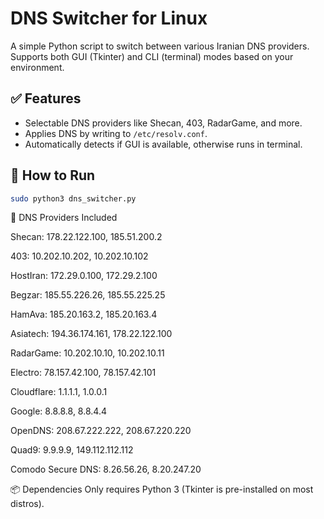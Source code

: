 # DNS Switcher for Linux

A simple Python script to switch between various Iranian DNS providers.  
Supports both GUI (Tkinter) and CLI (terminal) modes based on your environment.

## ✅ Features
- Selectable DNS providers like Shecan, 403, RadarGame, and more.
- Applies DNS by writing to `/etc/resolv.conf`.
- Automatically detects if GUI is available, otherwise runs in terminal.

## 🚀 How to Run

```bash
sudo python3 dns_switcher.py
```

🔧 DNS Providers Included

Shecan: 178.22.122.100, 185.51.200.2

403: 10.202.10.202, 10.202.10.102

HostIran: 172.29.0.100, 172.29.2.100

Begzar: 185.55.226.26, 185.55.225.25

HamAva: 185.20.163.2, 185.20.163.4

Asiatech: 194.36.174.161, 178.22.122.100

RadarGame: 10.202.10.10, 10.202.10.11

Electro: 78.157.42.100, 78.157.42.101

Cloudflare: 1.1.1.1, 1.0.0.1

Google: 8.8.8.8, 8.8.4.4

OpenDNS: 208.67.222.222, 208.67.220.220

Quad9: 9.9.9.9, 149.112.112.112

Comodo Secure DNS: 8.26.56.26, 8.20.247.20


📦 Dependencies
Only requires Python 3 (Tkinter is pre-installed on most distros).
